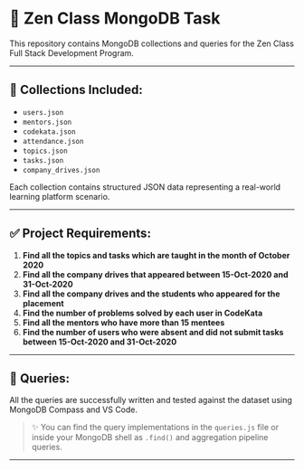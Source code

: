# 🚀 Zen Class MongoDB Task

This repository contains MongoDB collections and queries for the Zen Class Full Stack Development Program.

---

## 📂 Collections Included:
- `users.json`
- `mentors.json`
- `codekata.json`
- `attendance.json`
- `topics.json`
- `tasks.json`
- `company_drives.json`

Each collection contains structured JSON data representing a real-world learning platform scenario.

---

## ✅ Project Requirements:

1. **Find all the topics and tasks which are taught in the month of October 2020**
2. **Find all the company drives that appeared between 15-Oct-2020 and 31-Oct-2020**
3. **Find all the company drives and the students who appeared for the placement**
4. **Find the number of problems solved by each user in CodeKata**
5. **Find all the mentors who have more than 15 mentees**
6. **Find the number of users who were absent and did not submit tasks between 15-Oct-2020 and 31-Oct-2020**

---

## 📌 Queries:

All the queries are successfully written and tested against the dataset using MongoDB Compass and VS Code.

> ✨ You can find the query implementations in the `queries.js` file or inside your MongoDB shell as `.find()` and aggregation pipeline queries.

---
